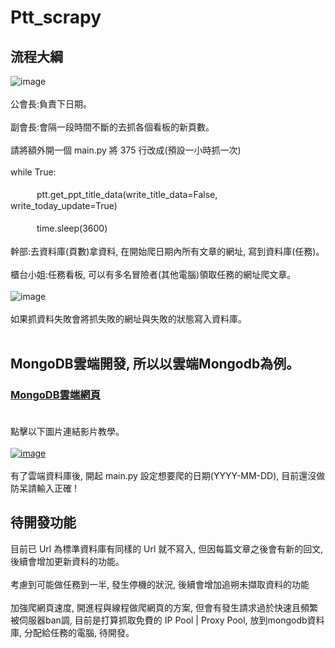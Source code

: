 # Ptt_scrapy
## 流程大綱
![image](https://i.imgur.com/s6n4kqC.gif)<br><br>
公會長:負責下日期。<br><br>
副會長:會隔一段時間不斷的去抓各個看板的新頁數。<br><br>
請將額外開一個 main.py 將 375 行改成(預設一小時抓一次)<br><br>
while True:<br><br>
　　　ptt.get_ppt_title_data(write_title_data=False, write_today_update=True)<br><br>
　　　time.sleep(3600)<br><br>
幹部:去資料庫(頁數)拿資料, 在開始爬日期內所有文章的網址, 寫到資料庫(任務)。<br><br>
櫃台小姐:任務看板, 可以有多名冒險者(其他電腦)領取任務的網址爬文章。<br><br>
![image](https://i.imgur.com/zeu3Dmz.gif)<br><br>
如果抓資料失敗會將抓失敗的網址與失敗的狀態寫入資料庫。<br><br>

## MongoDB雲端開發, 所以以雲端Mongodb為例。
### [MongoDB雲端網頁](https://account.mongodb.com/account/login)<br><br>
點擊以下圖片連結影片教學。<br><br>
[![image](https://i.imgur.com/hJoWWMv.png)](https://drive.google.com/open?id=1mKID7gVvBlrk-1Wr5Gd5XwscDbbtg7nA)<br><br>
有了雲端資料庫後, 開起 main.py 設定想要爬的日期(YYYY-MM-DD), 目前還沒做防呆請輸入正確 !

## 待開發功能
目前已 Url 為標準資料庫有同樣的 Url 就不寫入, 但因每篇文章之後會有新的回文, 後續會增加更新資料的功能。<br><br>
考慮到可能做任務到一半, 發生停機的狀況, 後續會增加追朔未擷取資料的功能<br><br>
加強爬網頁速度, 開進程與線程做爬網頁的方案, 但會有發生請求過於快速且頻繁被伺服器ban調, 
目前是打算抓取免費的 IP Pool | Proxy Pool, 放到mongodb資料庫, 分配給任務的電腦, 待開發。<br><br>
